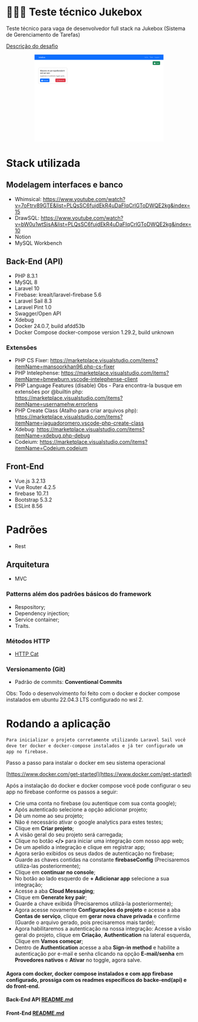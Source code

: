 # 👨🏽‍💻 Teste técnico Jukebox

Teste técnico para vaga de desenvolvedor full stack na Jukebox (Sistema de Gerenciamento de Tarefas)

[Descrição do desafio](descricao.pdf)


<p align="center">
    <img src="app.png" width="350px"/>
</p>

# Stack utilizada

## Modelagem interfaces e banco

- Whimsical: https://www.youtube.com/watch?v=7oFtrv89GTE&list=PLQsSC6fujdEkR4uDaFIqCrlGToDWQE2kg&index=15
- DrawSQL: https://www.youtube.com/watch?v=bW0u1wtSjsA&list=PLQsSC6fujdEkR4uDaFIqCrlGToDWQE2kg&index=10
- Notion
- MySQL Workbench

## Back-End (API)

- PHP 8.3.1
- MySQL 8
- Laravel 10
- Firebase: kreait/laravel-firebase 5.6
- Laravel Sail 8.3
- Laravel Pint 1.0
- Swagger/Open API
- Xdebug
- Docker 24.0.7, build afdd53b
- Docker Compose docker-compose version 1.29.2, build unknown

### Extensões

- PHP CS Fixer: https://marketplace.visualstudio.com/items?itemName=mansoorkhan96.php-cs-fixer
- PHP Intelephense: https://marketplace.visualstudio.com/items?itemName=bmewburn.vscode-intelephense-client
- PHP Language Features (disable) Obs - Para encontra-la busque em extensões por @builtin php: https://marketplace.visualstudio.com/items?itemName=usernamehw.errorlens
- PHP Create Class (Atalho para criar arquivos php): https://marketplace.visualstudio.com/items?itemName=jaguadoromero.vscode-php-create-class
- Xdebug: https://marketplace.visualstudio.com/items?itemName=xdebug.php-debug
- Codeium: https://marketplace.visualstudio.com/items?itemName=Codeium.codeium

## Front-End

- Vue.js 3.2.13
- Vue Router 4.2.5
- firebase 10.7.1
- Bootstrap 5.3.2
- ESLint 8.56

# Padrões

- Rest

## Arquitetura

- MVC

### Patterns além dos padrões básicos do framework

- Respository;
- Dependency injection;
- Service container;
- Traits.

### Métodos HTTP

- [HTTP Cat](https://http.cat)

### Versionamento (Git)

- Padrão de commits: **Conventional Commits**

Obs: Todo o desenvolvimento foi feito com o docker e docker compose instalados em ubuntu 22.04.3 LTS configurado no wsl 2.

# Rodando a aplicação

```plaintext
Para inicializar o projeto corretamente utilizando Laravel Sail você deve ter docker e docker-compose instalados e já ter configurado um app no firebase.
```
Passo a passo para instalar o docker em seu sistema operacional

[https://www.docker.com/get-started](https://www.docker.com/get-started)

Após a instalação do docker e docker compose você pode configurar o seu app no firebase conforme os passos a seguir:

- Crie uma conta no firebase (ou autentique com sua conta google);
- Após autenticado selecione a opção adicionar projeto;
- Dê um nome ao seu projeto;
- Não é necessário ativar o google analytics para estes testes;
- Clique em **Criar projeto**;
- A visão geral do seu projeto será carregada;
- Clique no botão **</>** para iniciar uma integração com nosso app web;
- De um apelido a integração e clique em registrar app;
- Agora serão exibidos os seus dados de autenticação no firebase;
- Guarde as chaves contidas na constante **firebaseConfig** (Precisaremos utiliza-las posteriormente);
- Clique em **continuar no console**;
- No botão ao lado esquerdo de **+ Adicionar app** selecione a sua integração;
- Acesse a aba **Cloud Messaging**;
- Clique em **Generate key pair**;
- Guarde a chave exibida (Precisaremos utilizá-la posteriormente);
- Agora acesse novamente **Configurações do projeto** e acesse a aba **Contas de serviço**, clique em **gerar nova chave privada** e confirme (Guarde o arquivo gerado, pois precisaremos mais tarde);
- Agora habilitaremos a autenticação na nossa integração: Acesse a visão geral do projeto, clique em **Criação**, **Authentication** na lateral esquerda, Clique em **Vamos começar**;
- Dentro de **Authentication** acesse a aba **Sign-in method** e habilite a autenticação por e-mail e senha clicando na opção **E-mail/senha** em **Provedores nativos** e **Ativar** no toggle, agora salve.

#### Agora com docker, docker compose instalados e com app firebase configurado, prossiga com os readmes específicos do backe-end(api) e do front-end.

#### Back-End API [README.md](api/README.md)

#### Front-End [README.md](front/README.md)
